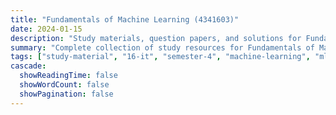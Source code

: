 ```yaml
---
title: "Fundamentals of Machine Learning (4341603)"
date: 2024-01-15
description: "Study materials, question papers, and solutions for Fundamentals of Machine Learning (4341603) - Information Technology, Semester 4"
summary: "Complete collection of study resources for Fundamentals of Machine Learning including syllabus, question papers from 2023-2025, and detailed solutions"
tags: ["study-material", "16-it", "semester-4", "machine-learning", "ml", "ai", "4341603"]
cascade:
  showReadingTime: false
  showWordCount: false
  showPagination: false
---
```

